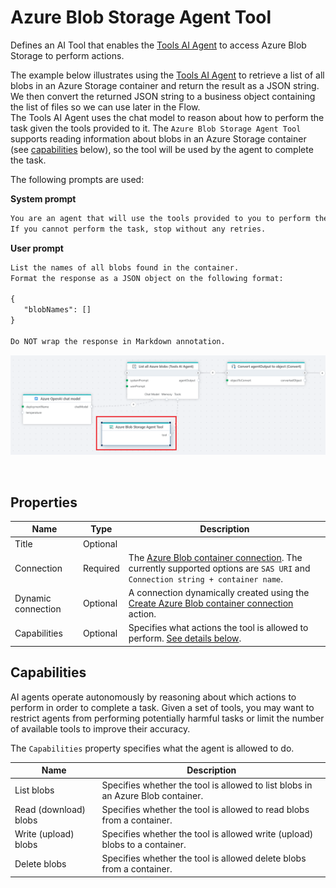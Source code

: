 # Azure Blob Storage Agent Tool

Defines an AI Tool that enables the [Tools AI Agent](../agents/tools-ai-agent.md) to access Azure Blob Storage to perform actions.

The example below illustrates using the [Tools AI Agent](../agents/tools-ai-agent.md) to retrieve a list of all blobs in an Azure Storage container and return the result as a JSON string. We then convert the returned JSON string to a business object containing the list of files so we can use later in the Flow.  
The Tools AI Agent uses the chat model to reason about how to perform the task given the tools provided to it. The `Azure Blob Storage Agent Tool`  supports reading information about blobs in an Azure Storage container (see [capabilities](#capabilities) below), so the tool will be used by the agent  to complete the task.  

The following prompts are used:  

**System prompt**  
```txt
You are an agent that will use the tools provided to you to perform the tasks requested by the user.  
If you cannot perform the task, stop without any retries.
```

**User prompt**  
```txt
List the names of all blobs found in the container.
Format the response as a JSON object on the following format:  

{
   "blobNames": []
}

Do NOT wrap the response in Markdown annotation.
```


![img](/images/flow/azure-blob-agent-tool.png)

<br/>

## Properties

| Name             | Type      |Description                                             |
|------------------|-----------|--------------------------------------------------------|
| Title            | Optional  |                                             |
| Connection       | Required  | The [Azure Blob container connection](./azure-blob-container-connection.md). The currently supported options are `SAS URI` and `Connection string + container name`.    |
| Dynamic connection | Optional   | A connection dynamically created using the [Create Azure Blob container connection](./create-azure-blob-container-connection.md) action.    |
| Capabilities     | Optional | Specifies what actions the tool is allowed to perform. [See details below](#capabilities). |


## Capabilities

AI agents operate autonomously by reasoning about which actions to perform in order to complete a task. Given a set of tools, you may want to restrict agents from performing potentially harmful tasks or limit the number of available tools to improve their accuracy.  

The `Capabilities` property specifies what the agent is allowed to do.

| Name                  | Description                              |
|-----------------------|------------------------------------------|
| List blobs            | Specifies whether the tool is allowed to list blobs in an Azure Blob container. |
| Read (download) blobs | Specifies whether the tool is allowed to read blobs from a container. |
| Write (upload) blobs  | Specifies whether the tool is allowed write (upload) blobs to a container. |
| Delete blobs          | Specifies whether the tool is allowed delete blobs from a container. |